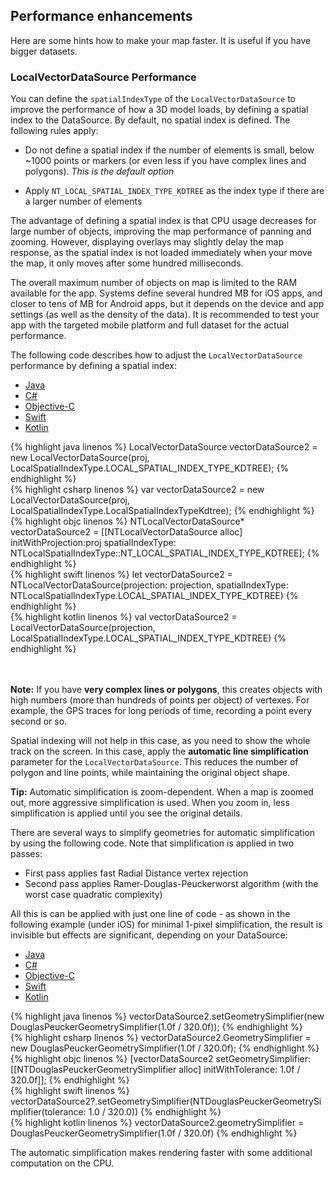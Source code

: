 ## Performance enhancements

Here are some hints how to make your map faster. It is useful if you have bigger datasets.

### LocalVectorDataSource Performance

You can define the `spatialIndexType` of the `LocalVectorDataSource` to improve the performance of how a 3D model loads, by defining a spatial index to the DataSource. By default, no spatial index is defined. The following rules apply:

-  Do not define a spatial index if the number of elements is small, below ~1000 points or markers (or even less if you have complex lines and polygons). _This is the default option_

-  Apply `NT_LOCAL_SPATIAL_INDEX_TYPE_KDTREE` as the index type if there are a larger number of elements 

The advantage of defining a spatial index is that CPU usage decreases for large number of objects, improving the map performance of panning and zooming. However, displaying overlays may slightly delay the map response, as the spatial index is not loaded immediately when your move the map, it only moves after some hundred milliseconds. 

The overall maximum number of objects on map is limited to the RAM available for the app. Systems define several hundred MB for iOS apps, and closer to tens of MB for Android apps, but it depends on the device and app settings (as well as the density of the data). It is recommended to test your app with the targeted mobile platform and full dataset for the actual performance. 

The following code describes how to adjust the `LocalVectorDataSource` performance by defining a spatial index:

<div class="js-tabs-mobilesdk">
   <ul class="tab-navigation">
     <li class="tab-navigationItem">
       <a href="#tab-java">Java</a>
     </li>
     <li class="tab-navigationItem">
       <a href="#tab-csharp">C#</a>
     </li>
     <li class="tab-navigationItem">
       <a href="#tab-objectivec">Objective-C</a>
     </li>
     <li class="tab-navigationItem">
       <a href="#tab-swift">Swift</a>
     </li>
     <li class="tab-navigationItem">
       <a href="#tab-kotlin">Kotlin</a>
     </li>
   </ul>

  <div id="tab-java">
    {% highlight java linenos %}
    LocalVectorDataSource vectorDataSource2 = new LocalVectorDataSource(proj, LocalSpatialIndexType.LOCAL_SPATIAL_INDEX_TYPE_KDTREE);
    {% endhighlight %}
  </div>

  <div id="tab-csharp">
    {% highlight csharp linenos %}
    var vectorDataSource2 = new LocalVectorDataSource(proj, LocalSpatialIndexType.LocalSpatialIndexTypeKdtree);
    {% endhighlight %}
  </div>

  <div id="tab-objectivec">
    {% highlight objc linenos %}
    NTLocalVectorDataSource* vectorDataSource2 =
        [[NTLocalVectorDataSource alloc] initWithProjection:proj
                                         spatialIndexType: NTLocalSpatialIndexType::NT_LOCAL_SPATIAL_INDEX_TYPE_KDTREE];
    {% endhighlight %}
  </div>

  <div id="tab-swift">
    {% highlight swift linenos %}
    let vectorDataSource2 = NTLocalVectorDataSource(projection: projection, spatialIndexType: NTLocalSpatialIndexType.LOCAL_SPATIAL_INDEX_TYPE_KDTREE)
    {% endhighlight %}
  </div>

  <div id="tab-kotlin">
    {% highlight kotlin linenos %}
    val vectorDataSource2 = LocalVectorDataSource(projection, LocalSpatialIndexType.LOCAL_SPATIAL_INDEX_TYPE_KDTREE)
    {% endhighlight %}
  </div>
  
</div>

<br/><br/>**Note:** If you have **very complex lines or polygons**, this creates objects with high numbers (more than hundreds of points per object) of vertexes. For example, the GPS traces for long periods of time, recording a point every second or so. 

Spatial indexing will not help in this case, as you need to show the whole track on the screen. In this case, apply the **automatic line simplification** parameter for the `LocalVectorDataSource`. This reduces the number of polygon and line points, while maintaining the original object shape. 

**Tip:** Automatic simplification is zoom-dependent. When a map is zoomed out, more aggressive simplification is used. When you zoom in, less simplification is applied until you see the original details.

There are several ways to simplify geometries for automatic simplification by using the following code. Note that simplification is applied in two passes:

- First pass applies fast Radial Distance vertex rejection
- Second pass applies Ramer-Douglas-Peuckerworst algorithm (with the worst case quadratic complexity)

All this is can be applied with just one line of code - as shown in the following example (under iOS) for minimal 1-pixel simplification, the result is invisible but effects are significant, depending on your DataSource:

<div class="js-tabs-mobilesdk">
   <ul class="tab-navigation">
     <li class="tab-navigationItem">
       <a href="#tab-java">Java</a>
     </li>
     <li class="tab-navigationItem">
       <a href="#tab-csharp">C#</a>
     </li>
     <li class="tab-navigationItem">
       <a href="#tab-objectivec">Objective-C</a>
     </li>
     <li class="tab-navigationItem">
       <a href="#tab-swift">Swift</a>
     </li>
     <li class="tab-navigationItem">
       <a href="#tab-kotlin">Kotlin</a>
     </li>
   </ul>

  <div id="tab-java">
    {% highlight java linenos %}
    vectorDataSource2.setGeometrySimplifier(new DouglasPeuckerGeometrySimplifier(1.0f / 320.0f));
    {% endhighlight %}
  </div>

  <div id="tab-csharp">
    {% highlight csharp linenos %}
    vectorDataSource2.GeometrySimplifier = new DouglasPeuckerGeometrySimplifier(1.0f / 320.0f);
    {% endhighlight %}
  </div>

  <div id="tab-objectivec">
    {% highlight objc linenos %}
    [vectorDataSource2 setGeometrySimplifier:
      [[NTDouglasPeuckerGeometrySimplifier alloc] initWithTolerance: 1.0f / 320.0f]];
    {% endhighlight %}
  </div>

  <div id="tab-swift">
    {% highlight swift linenos %}
    vectorDataSource2?.setGeometrySimplifier(NTDouglasPeuckerGeometrySimplifier(tolerance: 1.0 / 320.0))
    {% endhighlight %}
  </div>

  <div id="tab-kotlin">
    {% highlight kotlin linenos %}
    vectorDataSource2.geometrySimplifier = DouglasPeuckerGeometrySimplifier(1.0f / 320.0f)
    {% endhighlight %}
  </div>
    
</div>

The automatic simplification makes rendering faster with some additional computation on the CPU.